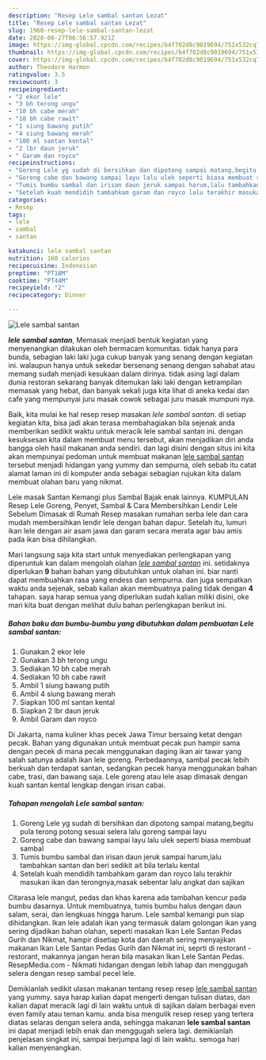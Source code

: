 ```yaml
---
description: "Resep Lele sambal santan Lezat"
title: "Resep Lele sambal santan Lezat"
slug: 1960-resep-lele-sambal-santan-lezat
date: 2020-08-27T06:56:57.921Z
image: https://img-global.cpcdn.com/recipes/b4f702d8c9019694/751x532cq70/lele-sambal-santan-foto-resep-utama.jpg
thumbnail: https://img-global.cpcdn.com/recipes/b4f702d8c9019694/751x532cq70/lele-sambal-santan-foto-resep-utama.jpg
cover: https://img-global.cpcdn.com/recipes/b4f702d8c9019694/751x532cq70/lele-sambal-santan-foto-resep-utama.jpg
author: Theodore Harmon
ratingvalue: 3.5
reviewcount: 3
recipeingredient:
- "2 ekor lele"
- "3 bh terong ungu"
- "10 bh cabe merah"
- "10 bh cabe rawit"
- "1 siung bawang putih"
- "4 siung bawang merah"
- "100 ml santan kental"
- "2 lbr daun jeruk"
- " Garam dan royco"
recipeinstructions:
- "Goreng Lele yg sudah di bersihkan dan dipotong sampai matang,begitu pula terong potong sesuai selera lalu goreng sampai layu"
- "Goreng cabe dan bawang sampai layu lalu ulek seperti biasa membuat sambal"
- "Tumis bumbu sambal dan irisan daun jeruk sampai harum,lalu tambahkan santan dan beri sedikit ait bila terlalu kental"
- "Setelah kuah mendidih tambahkam garam dan royco lalu terakhir masukan ikan dan terongnya,masak sebentar lalu angkat dan sajikan"
categories:
- Resep
tags:
- lele
- sambal
- santan

katakunci: lele sambal santan 
nutrition: 160 calories
recipecuisine: Indonesian
preptime: "PT18M"
cooktime: "PT44M"
recipeyield: "2"
recipecategory: Dinner

---
```



![Lele sambal santan](https://img-global.cpcdn.com/recipes/b4f702d8c9019694/751x532cq70/lele-sambal-santan-foto-resep-utama.jpg)

<b><i>lele sambal santan</i></b>, Memasak menjadi bentuk kegiatan yang menyenangkan dilakukan oleh bermacam komunitas. tidak hanya para bunda, sebagian laki laki juga cukup banyak yang senang dengan kegiatan ini. walaupun hanya untuk sekedar bersenang senang dengan sahabat atau memang sudah menjadi kesukaan dalam dirinya. tidak asing lagi dalam dunia restoran sekarang banyak ditemukan laki laki dengan ketrampilan memasak yang hebat, dan banyak sekali juga kita lihat di aneka kedai dan cafe yang mempunyai juru masak cowok sebagai juru masak mumpuni nya.

Baik, kita mulai ke hal resep resep masakan <i>lele sambal santan</i>. di setiap kegiatan kita, bisa jadi akan terasa membahagiakan bila sejenak anda memberikan sedikit waktu untuk meracik lele sambal santan ini. dengan kesuksesan kita dalam membuat menu tersebut, akan menjadikan diri anda bangga oleh hasil makanan anda sendiri. dan lagi disini dengan situs ini kita akan mempunyai pedoman untuk membuat makanan <u>lele sambal santan</u> tersebut menjadi hidangan yang yummy dan sempurna, oleh sebab itu catat alamat laman ini di komputer anda sebagai sebagian rujukan kita dalam membuat olahan baru yang nikmat.

Lele masak Santan Kemangi plus Sambal Bajak enak lainnya. KUMPULAN Resep Lele Goreng, Penyet, Sambal &amp; Cara Membersihkan Lendir Lele Sebelum Dimasak di Rumah Resep masakan rumahan serba lele dan cara mudah membersihkan lendir lele dengan bahan dapur. Setelah itu, lumuri ikan lele dengan air asam jawa dan garam secara merata agar bau amis pada ikan bisa dihilangkan.


Mari langsung saja kita start untuk menyediakan perlengkapan yang diperuntuk kan dalam mengolah olahan <u><i>lele sambal santan</i></u> ini. setidaknya diperlukan <b>9</b> bahan bahan yang dibutuhkan untuk olahan ini. biar nanti dapat membuahkan rasa yang endess dan sempurna. dan juga sempatkan waktu anda sejenak, sebab kalian akan membuatnya paling tidak dengan <b>4</b> tahapan. saya harap semua yang diperlukan sudah kalian miliki disini, oke mari kita buat dengan melihat dulu bahan perlengkapan berikut ini.

<!--inarticleads1-->

##### Bahan baku dan bumbu-bumbu yang dibutuhkan dalam pembuatan Lele sambal santan:

1. Gunakan 2 ekor lele
1. Gunakan 3 bh terong ungu
1. Sediakan 10 bh cabe merah
1. Sediakan 10 bh cabe rawit
1. Ambil 1 siung bawang putih
1. Ambil 4 siung bawang merah
1. Siapkan 100 ml santan kental
1. Siapkan 2 lbr daun jeruk
1. Ambil  Garam dan royco


Di Jakarta, nama kuliner khas pecek Jawa Timur bersaing ketat dengan pecak. Bahan yang digunakan untuk membuat pecak pun hampir sama dengan pecek di mana pecak menggunakan daging ikan air tawar yang salah satunya adalah ikan lele goreng. Perbedaannya, sambal pecak lebih berkuah dan terdapat santan, sedangkan pecek hanya menggunakan bahan cabe, trasi, dan bawang saja. Lele goreng atau lele asap dimasak dengan kuah santan kental lengkap dengan irisan cabai. 

<!--inarticleads2-->

##### Tahapan mengolah Lele sambal santan:

1. Goreng Lele yg sudah di bersihkan dan dipotong sampai matang,begitu pula terong potong sesuai selera lalu goreng sampai layu
1. Goreng cabe dan bawang sampai layu lalu ulek seperti biasa membuat sambal
1. Tumis bumbu sambal dan irisan daun jeruk sampai harum,lalu tambahkan santan dan beri sedikit ait bila terlalu kental
1. Setelah kuah mendidih tambahkam garam dan royco lalu terakhir masukan ikan dan terongnya,masak sebentar lalu angkat dan sajikan


Citarasa lele mangut, pedas dan khas karena ada tambahan kencur pada bumbu dasarnya. Untuk membuatnya, tumis bumbu halus dengan daun salam, serai, dan lengkuas hingga harum. Lele sambal kemangi pun siap dihidangkan. Ikan lele adalah ikan yang termasuk dalam golongan ikan yang sering dijadikan bahan olahan, seperti masakan Ikan Lele Santan Pedas Gurih dan Nikmat, hampir disetiap kota dan daerah sering menyajikan makanan Ikan Lele Santan Pedas Gurih dan Nikmat ini, seprti di restorant - restorant, makannya jangan heran bila masakan Ikan Lele Santan Pedas. ResepMedia.com - Nikmati hidangan dengan lebih lahap dan menggugah selera dengan resep sambal pecel lele. 

Demikianlah sedikit ulasan makanan tentang resep resep <u>lele sambal santan</u> yang yummy. saya harap kalian dapat mengerti dengan tulisan diatas, dan kalian dapat meracik lagi di lain waktu untuk di sajikan dalam berbagai even even family atau teman kamu. anda bisa mengulik resep resep yang tertera diatas selaras dengan selera anda, sehingga makanan <b>lele sambal santan</b> ini dapat menjadi lebih enak dan menggugah selera lagi. demikianlah penjelasan singkat ini, sampai berjumpa lagi di lain waktu. semoga hari kalian menyenangkan.
